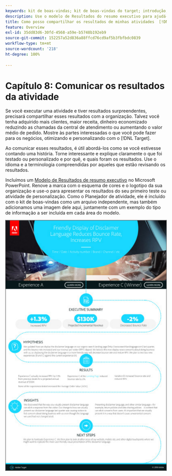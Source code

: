 ```yaml
---
keywords: kit de boas-vindas; kit de boas-vindas do target; introdução; introdução do
description: Use o modelo de Resultados do resumo executivo para ajudá-lo a comunicar seu sucesso com as atividades do Adobe  [!DNL Target] .
title: Como posso compartilhar os resultados de minhas atividades  [!DNL Target]  com minha organização?
feature: Overview
exl-id: 35dd83d6-30fd-4568-a59e-b5748b192eb9
source-git-commit: 152257a52d836a88ffcd76cd9af5b3fbfbdc0839
workflow-type: tm+mt
source-wordcount: '218'
ht-degree: 100%

---
```


# Capítulo 8: Comunicar os resultados da atividade

Se você executar uma atividade e tiver resultados surpreendentes, precisará compartilhar esses resultados com a organização. Talvez você tenha adquirido mais clientes, maior receita, dinheiro economizado reduzindo as chamadas da central de atendimento ou aumentando o valor médio de pedido. Mostre às partes interessadas o que você pode fazer para os negócios, otimizando e personalizando com o [!DNL Target].

Ao comunicar esses resultados, é útil abordá-los como se você estivesse contando uma história. Torne interessante e explique claramente o que foi testado ou personalizado e por quê, e quais foram os resultados. Use o idioma e a terminologia compreendidas por aqueles que estão revisando os resultados.

Incluímos um [Modelo de Resultados de resumo executivo](/help/main/assets/executive-summary.zip) no Microsoft PowerPoint. Renove a marca com o esquema de cores e o logotipo da sua organização e use-o para apresentar os resultados do seu primeiro teste ou atividade de personalização. Como o Planejador de atividade, ele é incluído com o kit de boas-vindas como um arquivo independente, mas também adicionamos uma imagem dele aqui, juntamente com um exemplo do tipo de informação a ser incluída em cada área do modelo.

![Relatório de resumo executivo](/help/main/c-intro/assets/executive-summary-report.png)
